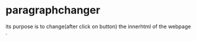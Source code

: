 # paragraphchanger
its purpose is to change(after click on button)  the innerhtml  of the webpage .
